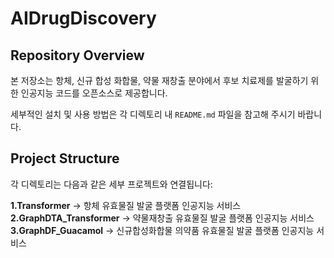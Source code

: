 # AIDrugDiscovery

## Repository Overview

본 저장소는 항체, 신규 합성 화합물, 약물 재창출 분야에서 후보 치료제를 발굴하기 위한 인공지능 코드를 오픈소스로 제공합니다.  

세부적인 설치 및 사용 방법은 각 디렉토리 내 `README.md` 파일을 참고해 주시기 바랍니다.

## Project Structure

각 디렉토리는 다음과 같은 세부 프로젝트와 연결됩니다:

**1.Transformer** → 항체 유효물질 발굴 플랫폼 인공지능 서비스
**2.GraphDTA_Transformer** → 약물재창출 유효물질 발굴 플랫폼 인공지능 서비스 
**3.GraphDF_Guacamol** → 신규합성화합물 의약품 유효물질 발굴 플랫폼 인공지능 서비스  